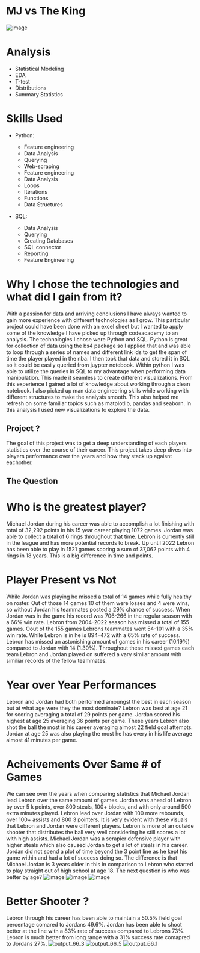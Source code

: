# MJ vs The King
![image](https://user-images.githubusercontent.com/94020684/215630836-7c1ded66-b492-4e47-a956-de4dbaa556ad.png)
# Analysis
- Statistical Modeling
- EDA
- T-test
- Distributions
- Summary Statistics
# Skills Used
- Python:
  - Feature engineering
  - Data Analysis
  - Querying 
  - Web-scraping
  - Feature engineering
  - Data Analysis
  - Loops
  - Iterations
  - Functions
  - Data Structures

- SQL:
  - Data Analysis
  - Querying
  - Creating Databases
  - SQL connector
  - Reporting
  - Feature Engineering
# Why I chose the technologies and what did I gain from it?
With a passion for data and arriving conclusions I have always wanted to gain more experience with different technologies as I grow. This particular project could have been done with an excel sheet but I wanted to apply some of the knowledge I have picked up through codeacademy to an analysis. The technologies I chose were Python and SQL. Python is great for collection of data using the bs4 package so I applied that and was able to loop through a series of names and different link ids to get the span of time the player played in the nba. I then took that data and stored it in SQL so it could be easily queried from juypter notebook. Within python I was able to utilize the queries in SQL to my advantage when performing data manipulation. This made it seamless to create different visualizations. 
From this experience I gained a lot of knowledge about working through a clean notebook. I also picked up man data engineering skills while working with different structures to make the analysis smooth. This also helped me refresh on some familiar topics such as matplotlib, pandas and seaborn. In this analysis I used new visualizations to explore the data. 

 ## Project ?
 The goal of this project was to get a deep understanding of each players statistics over the course of their career. This project takes deep dives into players performance over the years and how they stack up agaisnt eachother. 
 
 ## The Question
 # Who is the greatest player?
 
 Michael Jordan during his career was able to accomplish a lot finishing with total of 32,292 points in his 15 year career playing 1072 games. Jordan was able to collect a total of 6 rings throughout that time. Lebron is currently still in the league and has more potential records to break. Up until 2022 Lebron has been able to play in 1521 games scoring a sum of 37,062 points with 4 rings in 18 years. This is a big difference in time and points. 
# Player Present vs Not
While Jordan was playing he missed a total of 14 games while fully healthy on roster. Out of those 14 games 10 of them were losses and 4 were wins, so without Jordan his teammates posted a 29% chance of success. When Jordan was in the game his record was 706-266 in the regular season with a 66% win rate. 
Lebron from 2004-2022 season has missed a total of 155 games. Oout of the 155 games Lebrons teammates went 54-101 with a 35% win rate. While Lebron is in he is 894-472 with a 65% rate of success. 
Lebron has missed an astonishing amount of games in his career (10.19%) compared to Jordan with 14 (1.30%). Throughout these missed games each team Lebron and Jordan played on suffered a vary simliar amount with similiar records of the fellow teammates. 
# Year over Year Performances 
Lebron and Jordan had both performed amoungst the best in each season but at what age were they the most dominate? Lebron was best at age 21 for scoring averaging a total of 29 points per game. Jordan scored his highest at age 25 averaging 36 points per game. These years Lebron also shot the ball the most in his career averaging almost 22 field goal attempts. Jordan at age 25 was also playing the most he has every in his life average almost 41 minutes per game.
# Acheivements Over Same # of Games

We can see over the years when comparing statistics that Michael Jordan lead Lebron over the same amount of games. Jordan was ahead of Lebron by over 5 k points, over 800 steals, 100+ blocks, and with only around 500 extra minutes played. Lebron lead over Jordan with 100 more rebounds, over 100+ assists and 800 3 pointers. It is very evident with these visuals that Lebron and Jordan were different players. Lebron is more of an outside shooter that distributes the ball very well considering he still scores a lot with high assists. Michael Jordan was a scrapier defensive player with higher steals which also caused Jordan to get a lot of steals in his career. Jordan did not spend a plot of time beyond the 3 point line as he kept his game within and had a lot of success doing so. The difference is that Michael Jordan is 3 years older in this in comparison to Lebron who started to play straight out of high school at age 18. The next question is who was better by age? 
![image](https://user-images.githubusercontent.com/94020684/215641365-c2fdd62b-1d6b-4e99-bea3-420831f45d32.png)
![image](https://user-images.githubusercontent.com/94020684/215641415-e05d2ad5-2037-4aaa-84a8-fda81b21d5d7.png)
![image](https://user-images.githubusercontent.com/94020684/215641455-f2e7956b-1cbb-48c9-bdb3-7a455575dead.png)

# Better Shooter ?

Lebron through his career has been able to maintain a 50.5% field goal percentage comared to Jordans 49.6%. Jordan has been able to shoot better at the line with a 83% rate of success compared to Lebrons 73%. Lebron is much better from long range with a 31% success rate comapred to Jordans 27%. 
![output_66_3](https://user-images.githubusercontent.com/94020684/215642680-1952c232-77c0-44b1-a316-bfd80948a24d.png)
![output_66_5](https://user-images.githubusercontent.com/94020684/215642727-3b736b99-5cff-4ea3-930d-337772a117e3.png)
![output_66_1](https://user-images.githubusercontent.com/94020684/215642746-4a1d76f6-c6b9-4118-ab25-1a258423404e.png)



